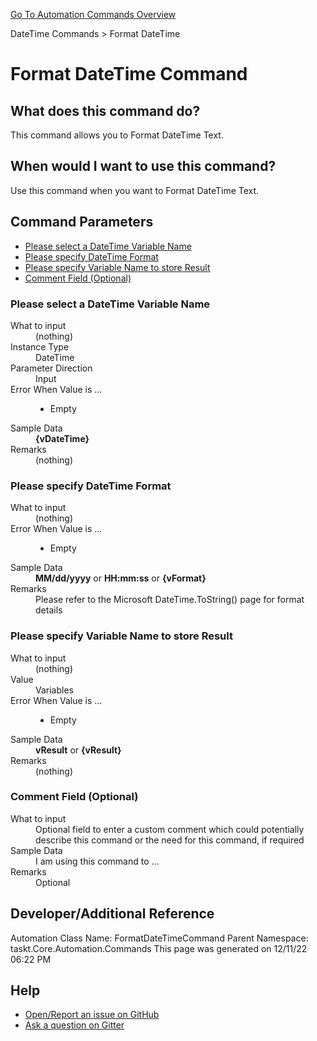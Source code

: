 <!--TITLE: Format DateTime Command -->
<!-- SUBTITLE: a command in the DateTime Commands group. -->
[Go To Automation Commands Overview](/automation-commands.md)


DateTime Commands &gt; Format DateTime


# Format DateTime Command


## What does this command do?
This command allows you to Format DateTime Text.


## When would I want to use this command?
Use this command when you want to Format DateTime Text.


## Command Parameters
- [Please select a DateTime Variable Name](#param_0)
- [Please specify DateTime Format](#param_1)
- [Please specify Variable Name to store Result](#param_2)
- [Comment Field (Optional)](#param_3)


<a id="param_0"></a>
### Please select a DateTime Variable Name


<dl>
<dt>What to input</dt><dd>(nothing)</dd>
<dt>Instance Type</dt><dd>DateTime</dd>
<dt>Parameter Direction</dt><dd>Input</dd><dt>Error When Value is ...</dt><dd><ul>
<li>Empty</li>
</ul></dd><dt>Sample Data</dt><dd><strong>{vDateTime}</strong></dd>
<dt>Remarks</dt><dd>(nothing)</dd>
</dl>




<a id="param_1"></a>
### Please specify DateTime Format


<dl>
<dt>What to input</dt><dd>(nothing)</dd>
<dt></dt><dd></dd>
<dt>Error When Value is ...</dt><dd><ul>
<li>Empty</li>
</ul></dd><dt>Sample Data</dt><dd><strong>MM/dd/yyyy</strong> or <strong>HH:mm:ss</strong> or <strong>{vFormat}</strong></dd>
<dt>Remarks</dt><dd>Please refer to the Microsoft DateTime.ToString() page for format details</dd>
</dl>




<a id="param_2"></a>
### Please specify Variable Name to store Result


<dl>
<dt>What to input</dt><dd>(nothing)</dd>
<dt>Value</dt><dd>Variables</dd>
<dt>Error When Value is ...</dt><dd><ul>
<li>Empty</li>
</ul></dd><dt>Sample Data</dt><dd><strong>vResult</strong> or <strong>{vResult}</strong></dd>
<dt>Remarks</dt><dd>(nothing)</dd>
</dl>




<a id="param_3"></a>
### Comment Field (Optional)


<dl>
<dt>What to input</dt><dd>Optional field to enter a custom comment which could potentially describe this command or the need for this command, if required</dd>
<dt></dt><dd></dd>
<dt>Sample Data</dt><dd>I am using this command to ...</dd>
<dt>Remarks</dt><dd>Optional</dd>
</dl>




## Developer/Additional Reference
Automation Class Name: FormatDateTimeCommand
Parent Namespace: taskt.Core.Automation.Commands
This page was generated on 12/11/22 06:22 PM


## Help
- [Open/Report an issue on GitHub](https://github.com/saucepleez/taskt/issues/new)
- [Ask a question on Gitter](https://gitter.im/taskt-rpa/Lobby)
